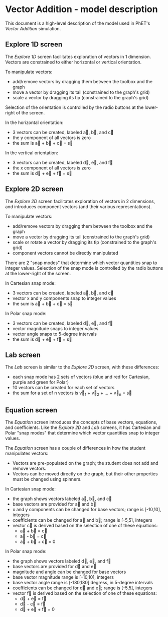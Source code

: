 # Vector Addition - model description

This document is a high-level description of the model used in PhET's _Vector Addition_ simulation.

## Explore 1D screen

The _Explore 1D_ screen facilitates exploration of vectors in 1 dimension. Vectors are constrained to either horizontal or vertical orientation.

To manipulate vectors:
* add/remove vectors by dragging them between the toolbox and the graph
* move a vector by dragging its tail (constrained to the graph's grid)
* scale a vector by dragging its tip (constrained to the graph's grid)

Selection of the orientation is controlled by the radio buttons at the lower-right of the screen.

In the horizontal orientation:
* 3 vectors can be created, labeled a&#8407;, b&#8407;, and c&#8407;
* the y component of all vectors is zero
* the sum is a&#8407; + b&#8407; + c&#8407; = s&#8407; 

In the vertical orientation:
* 3 vectors can be created, labeled d&#8407;, e&#8407;, and f&#8407;
* the x component of all vectors is zero
* the sum is d&#8407; + e&#8407; + f&#8407; = s&#8407; 

## Explore 2D screen

The _Explore 2D_ screen facilitates exploration of vectors in 2 dimensions, and introduces component vectors (and their various representations).

To manipulate vectors:
* add/remove vectors by dragging them between the toolbox and the graph
* move a vector by dragging its tail (constrained to the graph's grid)
* scale or rotate a vector by dragging its tip (constrained to the graph's grid)
* component vectors cannot be directly manipulated

There are 2 "snap modes" that determine which vector quantities snap to integer values. Selection of the snap mode is controlled by the radio buttons at the lower-right of the screen.

In Cartesian snap mode:
* 3 vectors can be created, labeled a&#8407;, b&#8407;, and c&#8407;
* vector x and y components snap to integer values
* the sum is a&#8407; + b&#8407; + c&#8407; = s&#8407; 

In Polar snap mode:
* 3 vectors can be created, labeled d&#8407;, e&#8407;, and f&#8407;
* vector magnitude snaps to integer values
* vector angle snaps to 5-degree intervals
* the sum is d&#8407; + e&#8407; + f&#8407; = s&#8407; 

## Lab screen 

The _Lab_ screen is similar to the _Explore 2D_ screen, with these differences:
* each snap mode has 2 sets of vectors (blue and red for Cartesian, purple and green for Polar)
* 10 vectors can be created for each set of vectors
* the sum for a set of n vectors is v&#8407;<sub>1</sub> + v&#8407;<sub>2</sub> + ... + v&#8407;<sub>n</sub> = s&#8407;

## Equation screen

The _Equation_ screen introduces the concepts of base vectors, equations, and coefficients.  Like the _Explore 2D_ and _Lab_ screens, it has Cartesian and Polar "snap modes" that determine which vector quantities snap to integer values.  

The _Equation_ screen has a couple of differences in how the student manipulates vectors:
* Vectors are pre-populated on the graph; the student does not add and remove vectors.
* Vectors can be moved directly on the graph, but their other properties must be changed using spinners.

In Cartesian snap mode:
* the graph shows vectors labeled a&#8407;, b&#8407;, and c&#8407;
* base vectors are provided for a&#8407; and b&#8407;
* x and y components can be changed for base vectors; range is [-10,10], integers
* coefficients can be changed for a&#8407; and b&#8407;; range is [-5,5], integers
* vector c&#8407; is derived based on the selection of one of these equations:
  * a&#8407; + b&#8407; = c&#8407;
  * a&#8407; - b&#8407; = c&#8407;
  * a&#8407; + b&#8407; + c&#8407; = 0

In Polar snap mode:
* the graph shows vectors labeled d&#8407;, e&#8407;, and f&#8407;
* base vectors are provided for d&#8407; and e&#8407;
* magnitude and angle can be changed for base vectors
* base vector magnitude range is [-10,10], integers
* base vector angle range is [-180,180] degress, in 5-degree intervals
* coefficients can be changed for d&#8407; and e&#8407;; range is [-5,5], integers
* vector f&#8407; is derived based on the selection of one of these equations:
  * d&#8407; + e&#8407; = f&#8407;
  * d&#8407; - e&#8407; = f&#8407;
  * d&#8407; + e&#8407; + f&#8407; = 0



